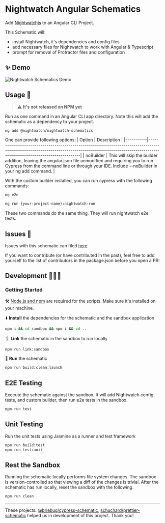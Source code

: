 # Nightwatch Angular Schematics

Add [Nightwatchjs](https://nightwatchjs.org/) to an Angular CLI Project.

This Schematic will:

- install Nightwatch,  it's dependencies and config files
- add necessary files for Nightwatch to work with Angular & Typescript
- prompt for removal of Protractor files and configuration

## ✨ Demo
![Nightwatch Schematics Demo](https://raw.githubusercontent.com/vaibhavsingh97/nightwatch-schematics/main/assets/nightwatch-schematics.gif)
## Usage 🚀

> ⚠️ **It's not released on NPM yet**

Run as one command in an Angular CLI app directory. Note this will add the schematic as a dependency to your project.

```bash
ng add @nightwatch/nightwatch-schematics
```

One can provide following options:
| Option    | Description                                                                                                                                                                                           |
|-----------|-------------------------------------------------------------------------------------------------------------------------------------------------------------------------------------------------------|
| noBuilder | This will skip the builder addition, leaving the angular.json file unmodified and requiring you to run Cypress from the command line or through your IDE. Include --noBuilder in your ng add command. |

<!-- ### Options: install globally

```bash
npm install -g @nightwatch/nightwatch-schematics
```

Then in an Angular CLI project run

```bash
ng g @nightwatch/nightwatch-schematics
``` -->
With the custom builder installed, you can run cypress with the following commands:

```bash
ng e2e
```

```bash
ng run {your-project-name}:nightwatch-run
```

These two commands do the same thing. They will run nightwatch e2e tests.

## Issues 🐛

Issues with this schematic can filed [here](https://github.com/nightwatch/nightwatch-schematics/issues)

If you want to contribute (or have contributed in the past), feel free to add yourself to the list of contributors in the package.json before you open a PR!

## Development 👩🏽‍💻

### Getting Started

🛠️ [Node.js and npm](https://docs.npmjs.com/downloading-and-installing-node-js-and-npm) are required for the scripts. Make sure it's installed on your machine.

⬇️ **Install** the dependencies for the schematic and the sandbox application

```bash
npm i && cd sandbox && npm i && cd ..
```

🖇 **Link** the schematic in the sandbox to run locally

```bash
npm run link:sandbox
```

🏃 **Run** the schematic

```bash
npm run build:clean:launch
```

## E2E Testing

Execute the schematic against the sandbox. It will add Nightwatch config, tests, and custom builder, then run e2e tests in the sandbox.

```bash
npm run test
```

## Unit Testing

Run the unit tests using Jasmine as a runner and test framework

```bash
npm run build:test
npm run test:unit
```

## Rest the Sandbox

Running the schematic locally performs file system changes. The sandbox is version-controlled so that viewing a diff of the changes is trivial. After the schematic has run locally, reset the sandbox with the following.

```bash
npm run clean
```

---

These projects: [@briebug/cypress-schematic](https://github.com/briebug/cypress-schematic/), [schuchard/prettier-schematic]([https://link](https://github.com/schuchard/prettier-schematic)) helped us in development of this project. Thank you!
